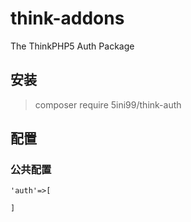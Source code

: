 # think-addons
The ThinkPHP5 Auth Package

## 安装
> composer require 5ini99/think-auth

## 配置
### 公共配置
```
'auth'=>[
	
]
```

